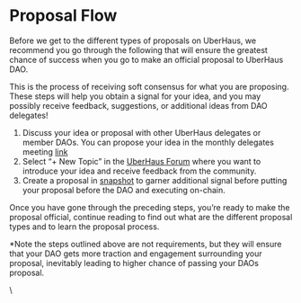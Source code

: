 # Proposal Flow

Before we get to the different types of proposals on UberHaus, we recommend you go through the following that will ensure the greatest chance of success when you go to make an official proposal to UberHaus DAO.

This is the process of receiving soft consensus for what you are proposing. These steps will help you obtain a signal for your idea, and you may possibly receive feedback, suggestions, or additional ideas from DAO delegates!

1. Discuss your idea or proposal with other UberHaus delegates or member DAOs. You can propose your idea in the monthly delegates meeting [link](https://discord.com/channels/709210493549674598/827264041835692052/842816158712332378)
2. Select “+ New Topic” in the [UberHaus Forum](https://forum.daohaus.club/c/uberhaus/58) where you want to introduce your idea and receive feedback from the community.
3. Create a proposal in [snapshot](https://snapshot.org/#/uberhaus.eth/create) to garner additional signal before putting your proposal before the DAO and executing on-chain.

Once you have gone through the preceding steps, you’re ready to make the proposal official, continue reading to find out what are the different proposal types and to learn the proposal process.

\*Note the steps outlined above are not requirements, but they will ensure that your DAO gets more traction and engagement surrounding your proposal, inevitably leading to higher chance of passing your DAOs proposal.

\

